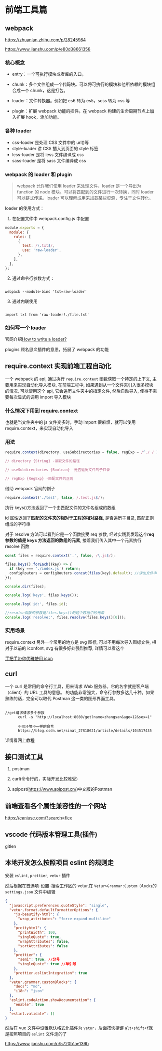 # 前端工具篇

## webpack

https://zhuanlan.zhihu.com/p/28245984

https://www.jianshu.com/p/e80d38661358

### 核心概念

- entry：一个可执行模块或者库的入口。

- chunk：多个文件组成一个代码块。可以将可执行的模块和他所依赖的模块组合成一个 chunk，这是打包。

- loader：文件转换器。例如把 es6 转为 es5，scss 转为 css 等

- plugin：扩展 webpack 功能的插件。在 webpack 构建的生命周期节点上加入扩展 hook，添加功能。

### 各种 loader

- css-loader 是处理 CSS 文件中的 url()等
- style-loader 讲 CSS 插入到页面的 style 标签
- less-loader 是将 less 文件编译成 css
- sass-loader 是将 sass 文件编译成 css

### webpack 的 loader 和 plugin

> webpack 允许我们使用 loader 来处理文件，loader 是一个导出为 function 的 node 模块。可以将匹配到的文件进行一次转换，同时 loader 可以链式传递。loader 可以理解成用来加载某些资源，专注于文件转化。

loader 的使用方式：

1. 在配置文件中 webpack.config.js 中配置

```js
module.exports = {
  module: {
    rules: [
      {
        test: /\.txt$/,
        use: 'raw-loader',
      },
    ],
  },
};
```

2. 通过命令行参数方式：

```

webpack --module-bind 'txt=raw-loader'

```

3. 通过内联使用

```

import txt from 'raw-loader!./file.txt'
```

### 如何写一个 loader

官网介绍[How to write a loader?](https://webpack.js.org/contribute/writing-a-loader/)

plugins 顾名思义插件的意思，拓展了 webpack 的功能

## require.context 实现前端工程自动化

一个 webpack 的 api, 通过执行 `require.context` 函数获取一个特定的上下文, 主要用来实现自动化导入模块, 在前端工程中, 如果遇到从一个文件夹引入很多模块的情况, 可以使用这个 api, 它会遍历文件夹中的指定文件, 然后自动导入, 使得不需要每次显式的调用 import 导入模块

### 什么情况下用到 require.context

也就是当文件夹中的 js 文件变多时，手动 import 很麻烦，就可以使用 require.context，来实现自动化导入

### 用法

```js
require.context(directory, useSubdirectories = false, regExp = /^./ / );

// directory {String} -读取文件的路径

// useSubdirectories {Boolean} -是否遍历文件的子目录

// regExp {RegExp} -匹配文件的正则
```

借助 webpack 官网的例子

```js
require.context('./test', false, /.test.js$/);
```

执行 keys()方法返回了一个由匹配文件的文件名组成的数组

id 属性返回了**匹配的文件夹的相对于工程的相对路径**, 是否遍历子目录, 匹配正则组成的字符串

对于 resolve 方法可以看到它是一个函数接受 req 参数, 经过实践我发现这个**req 参数的值是 keys 方法返回的数组的元素**, 接着我们传入其中一个元素执行 resolve 函数

```js
const files = require.context('.', false, /\.js$/);

files.keys().forEach((key) => {
  if (key === './index.js') return;
  configRouters = configRouters.concat(files(key).default); //读出文件中的default模块
});

console.dir(files);

console.log('keys', files.keys());

console.log('id:', files.id);

//resolve函数的参数是files.keys()的这个数组中的元素
console.log('resolve:', files.resolve(files.keys()[0]));
```

### 实用场景

require.context 另外一个常用的地方是 svg 图标, 可以不用每次导入图标文件, 相对于以前的 iconfont, svg 有很多好处强烈推荐, 详情可以看这个

[手把手带你优雅使用 icon](https://juejin.cn/post/6844903517564436493)

## curl

一个 curl 是常用的命令行工具，用来请求 Web 服务器。它的名字就是客户端（client）的 URL 工具的意思。
的功能非常强大，命令行参数多达几十种。如果熟练的话，完全可以取代 Postman 这一类的图形界面工具。

```

//get请求请求多个参数
      curl -s "http://localhost:8080/get?name=zhangsan&age=12&sex=1"

      不同环境不一样的命令
      https://blog.csdn.net/sinat_27818621/article/details/104517435
```

详情看网上教程

## 接口测试工具

1. postman

2. curl(命令行的，实际开发比较难受)

3. apipost(https://www.apipost.cn/)中文版的Postman

## 前端查看各个属性兼容性的一个网站

https://caniuse.com/?search=flex

## vscode 代码版本管理工具(插件)

gitlen

## 本地开发怎么按照项目 eslint 的规则走

安装 `eslint`, `prettier`, `vetur` 插件

然后根据在首选项-设置-搜索工作区的 vetur,在 `Vetur>Grammar:Custom Blocks`的 `settings.json` 文件中编辑

```json
{
  "javascript.preferences.quoteStyle": "single",
  "vetur.format.defaultFormatterOptions": {
    "js-beautify-html": {
      "wrap_attributes": "force-expand-multiline"
    },
    "prettyhtml": {
      "printWidth": 100,
      "singleQuote": true,
      "wrapAttributes": false,
      "sortAttributes": false
    },
    "prettier": {
      "semi": true, //分号
      "singleQuote": true //单引号
    },
    "prettier.eslintIntegration": true
  },
  "vetur.grammar.customBlocks": {
    "docs": "md",
    "i18n": "json"
  },
  "eslint.codeAction.showDocumentation": {
    "enable": true
  },
  "eslint.validate": []
}
```

然后在 vue 文件中设置默认格式化插件为 `vetur`，后面按快捷键 `alt+shift+f`就是按照项目的 `eslint` 文件走的了

https://www.jianshu.com/p/5720b1ae136b
